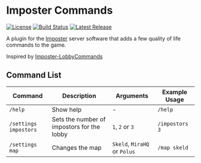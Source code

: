 # Imposter Commands
[![License](https://img.shields.io/github/license/shepherdjerred-imposter/commands)](https://github.com/shepherdjerred-imposter/commands/blob/main/LICENSE)
[![Build Status](https://img.shields.io/github/workflow/status/shepherdjerred-imposter/commands/CI)](https://github.com/shepherdjerred-imposter/commands/actions)
[![Latest Release](https://img.shields.io/github/v/release/shepherdjerred-imposter/commands?include_prereleases)](https://github.com/shepherdjerred-imposter/commands/releases)

A plugin for the [Imposter](https://github.com/Impostor/Impostor) server software that adds a few quality of life commands to the game.

Inspired by [Imposter-LobbyCommands](https://github.com/oliver4888/Impostor-LobbyCommands)

## Command List
| Command | Description | Arguments | Example Usage |
| --- | --- | --- | --- |
| `/help` | Show help | - | `/help` |
| `/settings impostors` | Sets the number of impostors for the lobby | `1`, `2` or `3` | `/impostors 3` |
| `/settings map` | Changes the map | `Skeld`, `MiraHQ` or `Polus` | `/map skeld` |
